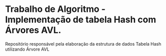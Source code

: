 # Trabalho de Algoritmo - Implementação de tabela Hash com Árvores AVL.
Repositório responsável pela elaboração da estrutura de dados Tabela Hash utilizando Árvore AVL
